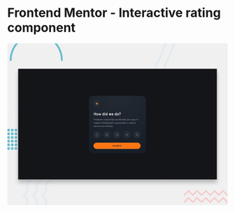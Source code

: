 # Frontend Mentor - Interactive rating component

![Design preview for the Interactive rating component coding challenge](./public/images/desktop-preview.jpg)
